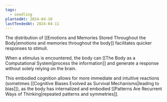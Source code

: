 ```yaml
---
tags:
  - seedling
plantedAt: 2024-04-10
lastTendedAt: 2024-04-11
---
```

The distribution of [[Emotions and Memories Stored Throughout the Body|emotions and memories throughout the body]] facilitates quicker responses to stimuli.

When a stimulus is encountered, the body can [[The Body as a Computational System|process the information]] and generate a response without solely relying on the brain.

This embodied cognition allows for more immediate and intuitive reactions (sometimes [[Cognitive Biases Evolved as Survival Mechanisms|leading to bias]]), as the body has internalized and embodied [[Patterns Are Recurrent Ways of Thinking|repeated patterns and symmetries]].
